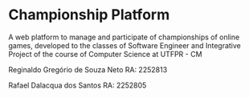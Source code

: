# Championship Platform

A web platform to manage and participate of championships of online games, developed to the classes of Software Engineer and Integrative Project of the course of Computer Science at UTFPR - CM

Reginaldo Gregório de Souza Neto
RA: 2252813

Rafael Dalacqua dos Santos
RA: 2252805
